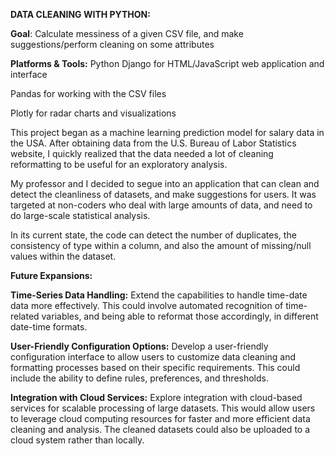 **DATA CLEANING WITH PYTHON:**

**Goal**: Calculate messiness of a given CSV file, and make suggestions/perform cleaning on some attributes

**Platforms & Tools:**
Python Django for HTML/JavaScript web application and interface

Pandas for working with the CSV files

Plotly for radar charts and visualizations


This project began as a machine learning prediction model for salary data in the USA. After obtaining data from the U.S. Bureau of Labor Statistics website,
I quickly realized that the data needed a lot of cleaning reformatting to be useful for an exploratory analysis.

My professor and I decided to segue into an application that can clean and detect the cleanliness of datasets, and make suggestions for users. It was targeted
at non-coders who deal with large amounts of data, and need to do large-scale statistical analysis.


In its current state, the code can detect the number of duplicates, the consistency of type within a column, and also the amount of missing/null values within 
the dataset.


**Future Expansions:**

**Time-Series Data Handling:**
Extend the capabilities to handle time-date data more effectively. This could involve automated recognition of time-related variables, and being able to 
reformat those accordingly, in different date-time formats.


**User-Friendly Configuration Options:**
Develop a user-friendly configuration interface to allow users to customize data cleaning and formatting processes based on their specific requirements. 
This could include the ability to define rules, preferences, and thresholds.


**Integration with Cloud Services:**
Explore integration with cloud-based services for scalable processing of large datasets. This would allow users to leverage cloud computing resources for
faster and more efficient data cleaning and analysis. The cleaned datasets could also be uploaded to a cloud system rather than locally.

